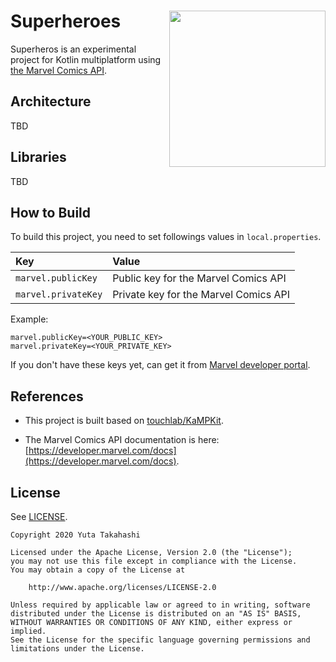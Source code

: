 <div style="block: inline-block;">
<img src="https://github.com/yt-tkhs/superheroes/blob/master/art/comics.png" width="250" align="right" width="30%"/>
    
# Superheroes

Superheros is an experimental project for Kotlin multiplatform using [the Marvel Comics API](https://developer.marvel.com/).

</div>

## Architecture

TBD

## Libraries

TBD

## How to Build

To build this project, you need to set followings values in `local.properties`.

| Key | Value |
|:----|:------|
| `marvel.publicKey` | Public key for the Marvel Comics API  |
| `marvel.privateKey` | Private key for the Marvel Comics API |

Example:

```
marvel.publicKey=<YOUR_PUBLIC_KEY>
marvel.privateKey=<YOUR_PRIVATE_KEY>
```

If you don't have these keys yet, can get it from [Marvel developer portal](https://developer.marvel.com/documentation/getting_started).

## References

- This project is built based on [touchlab/KaMPKit](https://github.com/touchlab/KaMPKit).

- The Marvel Comics API documentation is here: [https://developer.marvel.com/docs](https://developer.marvel.com/docs).

## License

See [LICENSE](https://github.com/yt-tkhs/superheroes/blob/master/LICENSE).

```
Copyright 2020 Yuta Takahashi

Licensed under the Apache License, Version 2.0 (the "License");
you may not use this file except in compliance with the License.
You may obtain a copy of the License at

    http://www.apache.org/licenses/LICENSE-2.0

Unless required by applicable law or agreed to in writing, software
distributed under the License is distributed on an "AS IS" BASIS,
WITHOUT WARRANTIES OR CONDITIONS OF ANY KIND, either express or implied.
See the License for the specific language governing permissions and
limitations under the License.
```
